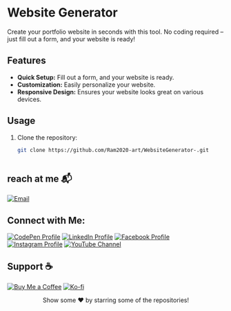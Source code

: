 # Website Generator

Create your portfolio website in seconds with this tool. No coding required – just fill out a form, and your website is ready!


## Features

- **Quick Setup:** Fill out a form, and your website is ready.
- **Customization:** Easily personalize your website.
- **Responsive Design:** Ensures your website looks great on various devices.

## Usage

1. Clone the repository:

   ```bash
   git clone https://github.com/Ram2020-art/WebsiteGenerator-.git
 
## reach at me 📬
[![Email](https://img.shields.io/badge/-📬%20Email-%230077B5?style=flat&logo=gmail&logoColor=white)](mailto:admin@rammijar.com.np)



## Connect with Me:
[![CodePen Profile](https://img.shields.io/badge/CodePen-Profile-blue)](https://codepen.io/ram-mijar)
[![LinkedIn Profile](https://img.shields.io/badge/LinkedIn-Profile-blue)](https://www.linkedin.com/in/ramijar2020)
[![Facebook Profile](https://img.shields.io/badge/Facebook-Profile-blue)](https://www.facebook.com/ram.mijar.165?mibextid=zbwkwl)
[![Instagram Profile](https://img.shields.io/badge/Instagram-Profile-blue)](https://instagram.com/ramijar2020?igshid=ogq5zdc2odk2za==)
[![YouTube Channel](https://img.shields.io/badge/YouTube-Channel-red)](https://youtube.com/@ramijar2020?si=yFtvYjcac-KonrnH)

## Support ☕
[![Buy Me a Coffee](https://img.shields.io/badge/-☕%20Buy%20Me%20a%20Coffee-orange)](https://www.buymeacoffee.com/ramijar2020)
[![Ko-fi](https://img.shields.io/badge/-☕%20Ko--fi-brightgreen)](https://ko-fi.com/rammijar)

<div align="center">
   Show some ❤️ by starring some of the repositories!
</div>
